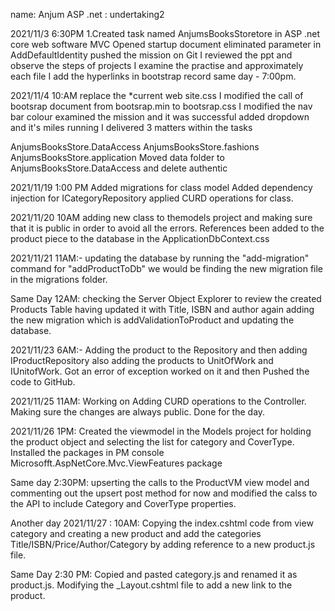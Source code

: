 name: Anjum ASP .net : undertaking2

2021/11/3 6:30PM 1.Created task named AnjumsBooksStoretore in ASP .net core web software MVC Opened startup document eliminated parameter in AddDefaultIdentity pushed the mission on Git I reviewed the ppt and observe the steps of projects I examine the practise and approximately each file I add the hyperlinks in bootstrap record same day - 7:00pm.

2021/11/4 10:AM replace the *current web site.css I modified the call of bootsrap document from bootsrap.min to bootsrap.css I modified the nav bar colour examined the mission and it was successful added dropdown and it's miles running I delivered 3 matters within the tasks

AnjumsBooksStore.DataAccess
AnjumsBooksStore.fashions
AnjumsBooksStore.application Moved data folder to AnjumsBooksStore.DataAccess and delete authentic

2021/11/19  1:00 PM
Added migrations for class model
Added dependency injection for ICategoryRepository
applied CURD operations for class.
			
2021/11/20 10AM adding new class to themodels project and making sure that it is public in order to avoid all the errors.
References been added to the product piece  to the database in the ApplicationDbContext.css

2021/11/21 11AM:- updating the database by running the "add-migration" command for "addProductToDb" we would be finding the new migration file in the migrations folder.

Same Day 12AM: checking the Server Object Explorer to review the created Products Table having updated it with Title, ISBN and author again adding the new migration which is addValidationToProduct and updating the database.

2021/11/23 6AM:- Adding the product to the Repository and then adding IProductRepository also adding the products to UnitOfWork and IUnitofWork. Got an error of exception worked on it and then Pushed the code to GitHub.

2021/11/25 11AM: Working on Adding CURD operations to the Controller. Making sure the changes are always public. Done for the day.

2021/11/26 1PM: Created the viewmodel in the Models project for holding the product object and selecting the list for category and CoverType. Installed the packages in PM console Microsofft.AspNetCore.Mvc.ViewFeatures package

Same day 2:30PM: upserting the calls to the ProductVM view model and commenting out the upsert post method for now and modified the calss to the API to include Category and CoverType properties.

Another day 2021/11/27 : 10AM: Copying the index.cshtml code from view category and creating a new product and add the categories Title/ISBN/Price/Author/Category by adding reference to a new product.js file. 

Same Day 2:30 PM: Copied and pasted category.js and renamed it as product.js. Modifying the _Layout.cshtml file to add a new link to the product.




